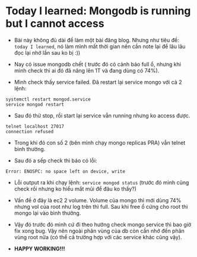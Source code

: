 # Today I learned: Mongodb is running but I cannot access

- Bài này không đủ dài để làm một bài đăng blog. Nhưng như tiêu đề: `today I learned`, nó làm mình mất thời gian nên cần note lại để lâu lâu đọc lại nhớ lần sau ko bị :))

- Nay có issue mongodb chết ( trước đó có cảnh báo full ổ, nhưng khi mình check thì ai đó đã nâng lên 1T và đang dùng có 74%).

- Mình check thấy service failed. Đã restart lại service mongo với cả 2 lệnh:

```linenums="1"
systemctl restart mongod.service
service mongod restart
```

- Sau đó thử stop, rồi start lại service vẫn running nhưng ko access được.

```linenums="1"
telnet localhost 27017
connection refused
```

- Trong khi đó con số 2 (bên mình chạy mongo replicas PRA) vẫn telnet bình thường.

- Sau đó a sếp check thì báo có lỗi:

```linenums="1"
Error: ENOSPC: no space left on device, write
```

- Lỗi output ra khi chạy lệnh: `service mongod status` (trước đó mình cũng check rồi nhưng ko hiểu mắt mũi để đâu ko thấy?)

- Vấn đề ở đây là ec2 2 volume. Volume của mongo thì mới dùng 74% nhưng vol của root như log trên thì full. Sau khi free ổ cứng cho root thì mongo lại vào bình thường.

- Vậy đó trước đó mình cứ đi theo hướng check mongo service thì bao giờ fix xong bug. Vậy nên ngoài phân vùng của db còn cần nhớ đến phân vùng root nữa (có thể cả trường hợp với các service khác cũng vậy).

- **HAPPY WORKING!!!**
